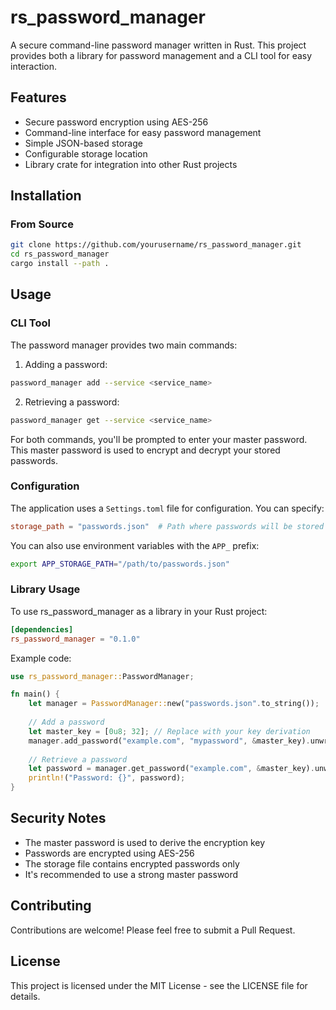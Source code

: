 # rs_password_manager

A secure command-line password manager written in Rust. This project provides both a library for password management and a CLI tool for easy interaction.

## Features

- Secure password encryption using AES-256
- Command-line interface for easy password management
- Simple JSON-based storage
- Configurable storage location
- Library crate for integration into other Rust projects

## Installation

### From Source

```bash
git clone https://github.com/yourusername/rs_password_manager.git
cd rs_password_manager
cargo install --path .
```

## Usage

### CLI Tool

The password manager provides two main commands:

1. Adding a password:
```bash
password_manager add --service <service_name>
```

2. Retrieving a password:
```bash
password_manager get --service <service_name>
```

For both commands, you'll be prompted to enter your master password. This master password is used to encrypt and decrypt your stored passwords.

### Configuration

The application uses a `Settings.toml` file for configuration. You can specify:

```toml
storage_path = "passwords.json"  # Path where passwords will be stored
```

You can also use environment variables with the `APP_` prefix:
```bash
export APP_STORAGE_PATH="/path/to/passwords.json"
```

### Library Usage

To use rs_password_manager as a library in your Rust project:

```toml
[dependencies]
rs_password_manager = "0.1.0"
```

Example code:

```rust
use rs_password_manager::PasswordManager;

fn main() {
    let manager = PasswordManager::new("passwords.json".to_string());
    
    // Add a password
    let master_key = [0u8; 32]; // Replace with your key derivation
    manager.add_password("example.com", "mypassword", &master_key).unwrap();
    
    // Retrieve a password
    let password = manager.get_password("example.com", &master_key).unwrap();
    println!("Password: {}", password);
}
```

## Security Notes

- The master password is used to derive the encryption key
- Passwords are encrypted using AES-256
- The storage file contains encrypted passwords only
- It's recommended to use a strong master password

## Contributing

Contributions are welcome! Please feel free to submit a Pull Request.

## License

This project is licensed under the MIT License - see the LICENSE file for details.
